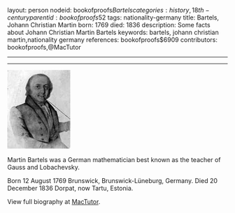 layout: person
nodeid: bookofproofs$Bartels
categories: history,18th-century
parentid: bookofproofs$52
tags: nationality-germany
title: Bartels, Johann Christian Martin
born: 1769
died: 1836
description: Some facts about Johann Christian Martin Bartels
keywords: bartels, johann christian martin,nationality germany
references: bookofproofs$6909
contributors: bookofproofs,@MacTutor

---


---

![Bartels.jpg](https://github.com/bookofproofs/bookofproofs.github.io/blob/main/_sources/_assets/images/portraits/Bartels.jpg?raw=true)

Martin Bartels was a German mathematician best known as the teacher of Gauss and Lobachevsky.

Born 12 August 1769 Brunswick, Brunswick-Lüneburg, Germany. Died 20 December 1836 Dorpat, now Tartu, Estonia.


View full biography at [MacTutor](https://mathshistory.st-andrews.ac.uk/Biographies/Bartels/).